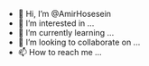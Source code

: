 - 👋 Hi, I’m @AmirHosesein
- 👀 I’m interested in ...
- 🌱 I’m currently learning ...
- 💞️ I’m looking to collaborate on ...
- 📫 How to reach me ...

<!---
AmirHosesein/AmirHosesein is a ✨ special ✨ repository because its `README.md` (this file) appears on your GitHub profile.
You can click the Preview link to take a look at your changes.
--->
